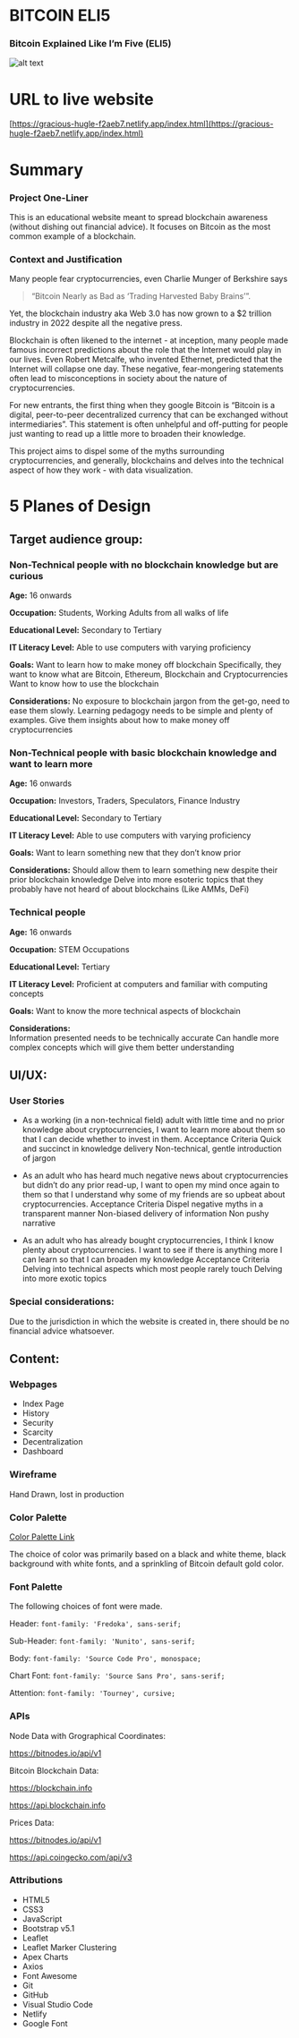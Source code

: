 # BITCOIN ELI5
### Bitcoin Explained Like I’m Five (ELI5)
![alt text](./images/websitemockup.jpeg)

# URL to live website
[https://gracious-hugle-f2aeb7.netlify.app/index.html](https://gracious-hugle-f2aeb7.netlify.app/index.html)
# Summary
### Project One-Liner 
This is an educational website meant to spread blockchain awareness (without dishing out financial advice). It focuses on Bitcoin as the most common example of a blockchain. 
### Context and Justification
Many people fear cryptocurrencies, even Charlie Munger of Berkshire says 
>“Bitcoin Nearly as Bad as ‘Trading Harvested Baby Brains’”. 

Yet, the blockchain industry aka Web 3.0 has now grown to a $2 trillion industry in 2022 despite all the negative press.

Blockchain is often likened to the internet - at inception, many people made famous incorrect predictions about the role that the Internet would play in our lives. Even Robert Metcalfe, who invented Ethernet, predicted that the Internet will collapse one day. These negative, fear-mongering statements often lead to misconceptions in society about the nature of cryptocurrencies. 

For new entrants, the first thing when they google Bitcoin is “Bitcoin is a digital, peer-to-peer decentralized currency that can be exchanged without intermediaries”. This statement is often unhelpful and off-putting for people just wanting to read up a little more to broaden their knowledge. 

This project aims to dispel some of the myths surrounding cryptocurrencies, and generally, blockchains and delves into the technical aspect of how they work - with data visualization.

# 5 Planes of Design 
## Target audience group:
### Non-Technical people with no blockchain knowledge but are curious
**Age:** 16 onwards 

**Occupation:** Students, Working Adults from all walks of life

**Educational Level:** Secondary to Tertiary

**IT Literacy Level:** Able to use computers with varying proficiency

**Goals:** 
Want to learn how to make money off blockchain
Specifically, they want to know what are Bitcoin, Ethereum, Blockchain and Cryptocurrencies
Want to know how to use the blockchain

**Considerations:**
No exposure to blockchain jargon from the get-go, need to ease them slowly. 
Learning pedagogy needs to be simple and plenty of examples.
Give them insights about how to make money off cryptocurrencies

### Non-Technical people with basic blockchain knowledge and want to learn more
**Age:** 16 onwards 

**Occupation:** Investors, Traders, Speculators, Finance Industry

**Educational Level:** Secondary to Tertiary

**IT Literacy Level:** Able to use computers with varying proficiency

**Goals:**
Want to learn something new that they don’t know prior

**Considerations:**
Should allow them to learn something new despite their prior blockchain knowledge
Delve into more esoteric topics that they probably have not heard of about blockchains (Like AMMs, DeFi)

### Technical people
**Age:** 16 onwards 

**Occupation:** STEM Occupations

**Educational Level:** Tertiary

**IT Literacy Level:** Proficient at computers and familiar with computing concepts

**Goals:** 
Want to know the more technical aspects of blockchain

**Considerations:**  
Information presented needs to be technically accurate
Can handle more complex concepts which will give them better understanding

## UI/UX:
### User Stories
- As a working (in a non-technical field) adult with little time and no prior knowledge about cryptocurrencies, I want to learn more about them so that I can decide whether to invest in them.
Acceptance Criteria
Quick and succinct in knowledge delivery
Non-technical, gentle introduction of jargon

- As an adult who has heard much negative news about cryptocurrencies but didn’t do any prior read-up, I want to open my mind once again to them so that I understand why some of my friends are so upbeat about cryptocurrencies. 
Acceptance Criteria
Dispel negative myths in a transparent manner
Non-biased delivery of information
Non pushy narrative

- As an adult who has already bought cryptocurrencies, I think I know plenty about cryptocurrencies. I want to see if there is anything more I can learn so that I can broaden my knowledge
Acceptance Criteria
Delving into technical aspects which most people rarely touch
Delving into more exotic topics

### Special considerations:
Due to the jurisdiction in which the website is created in, there should be no financial advice whatsoever. 
## Content:

### Webpages

- Index Page
- History
- Security
- Scarcity
- Decentralization
- Dashboard

### Wireframe

Hand Drawn, lost in production

### Color Palette
[Color Palette Link](https://coolors.co/ff9900-f0f0f0-e0e0e0-a0a0a0-606060-202020)

The choice of color was primarily based on a black and white theme, black background with white fonts, and a sprinkling of Bitcoin default gold color. 

### Font Palette

The following choices of font were made. 

Header: `font-family: 'Fredoka', sans-serif;`

Sub-Header: `font-family: 'Nunito', sans-serif;`

Body: `font-family: 'Source Code Pro', monospace;`

Chart Font: `font-family: 'Source Sans Pro', sans-serif;`

Attention: `font-family: 'Tourney', cursive;`

### APIs
Node Data with Grographical Coordinates: 

https://bitnodes.io/api/v1

Bitcoin Blockchain Data:

https://blockchain.info

https://api.blockchain.info

Prices Data:

https://bitnodes.io/api/v1

https://api.coingecko.com/api/v3

### Attributions

- HTML5
- CSS3
- JavaScript
- Bootstrap v5.1
- Leaflet
- Leaflet Marker Clustering
- Apex Charts
- Axios
- Font Awesome
- Git
- GitHub
- Visual Studio Code
- Netlify
- Google Font


